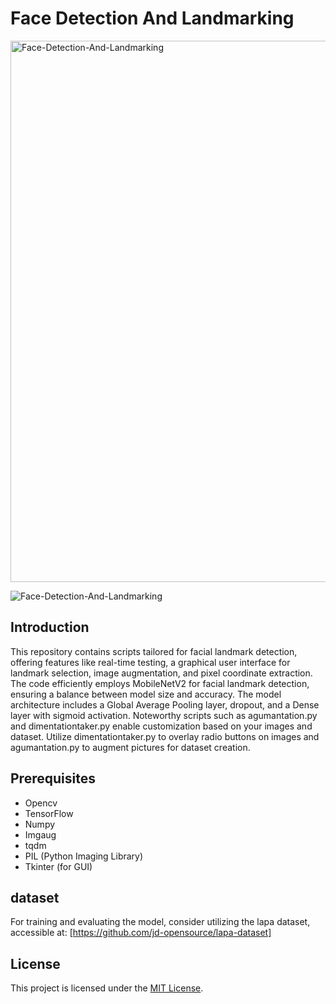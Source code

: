 # Face Detection And Landmarking


<img width="866" alt="Face-Detection-And-Landmarking" src="https://github.com/user-attachments/assets/ce9b4985-d876-498a-8f35-be574ca5cdad">

![Face-Detection-And-Landmarking](https://github.com/user-attachments/assets/18a27235-22f4-45f2-8bfe-e10175a84ddd)

## Introduction

This repository contains scripts tailored for facial landmark detection, offering features like real-time testing, a graphical user interface for landmark selection, image augmentation, and pixel coordinate extraction. The code efficiently employs MobileNetV2 for facial landmark detection, ensuring a balance between model size and accuracy. The model architecture includes a Global Average Pooling layer, dropout, and a Dense layer with sigmoid activation. Noteworthy scripts such as agumantation.py and dimentationtaker.py enable customization based on your images and dataset. Utilize dimentationtaker.py to overlay radio buttons on images and agumantation.py to augment pictures for dataset creation.

## Prerequisites
- Opencv
- TensorFlow
- Numpy
- Imgaug
- tqdm
- PIL (Python Imaging Library)
- Tkinter (for GUI)


## dataset 
For training and evaluating the model, consider utilizing the lapa dataset, accessible at:
[https://github.com/jd-opensource/lapa-dataset]


## License
This project is licensed under the [MIT License](LICENSE).
